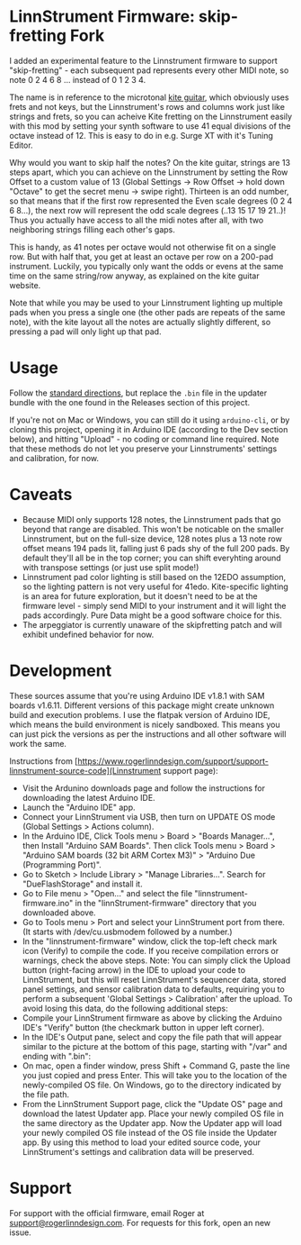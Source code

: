 LinnStrument Firmware: skip-fretting Fork
============
I added an experimental feature to the Linnstrument firmware to support "skip-fretting" - each subsequent pad represents every other MIDI note, so note 0 2 4 6 8 ... instead of 0 1 2 3 4. 

The name is in reference to the microtonal [kite guitar](https://kiteguitar.com/), which obviously uses frets and not keys, but the Linnstrument's rows and columns work just like strings and frets, so you can acheive Kite fretting on the Linnstrument easily with this mod by setting your synth software to use 41 equal divisions of the octave instead of 12. This is easy to do in e.g. Surge XT with it's Tuning Editor.

Why would you want to skip half the notes? On the kite guitar, strings are 13 steps apart, which you can achieve on the Linnstrument by setting the Row Offset to a custom value of 13 (Global Settings -> Row Offset -> hold down "Octave" to get the secret menu -> swipe right). Thirteen is an odd number, so that means that if the first row represented the Even scale degrees (0 2 4 6 8...), the next row will represent the odd scale degrees (..13 15 17 19 21..)! Thus you actually have access to all the midi notes after all, with two neighboring strings filling each other's gaps. 

This is handy, as 41 notes per octave would not otherwise fit on a single row. But with half that, you get at least an octave per row on a 200-pad instrument. Luckily, you typically only want the odds or evens at the same time on the same string/row anyway, as explained on the kite guitar website.

Note that while you may be used to your Linnstrument lighting up multiple pads when you press a single one (the other pads are repeats of the same note), with the kite layout all the notes are actually slightly different, so pressing a pad will only light up that pad.

# Usage
Follow the [standard directions](https://www.rogerlinndesign.com/support/support-linnstrument-update-software), but replace the `.bin` file in the updater bundle with the one found in the Releases section of this project.

If you're not on Mac or Windows, you can still do it using `arduino-cli`, or by cloning this project, opening it in Arduino IDE (according to the Dev section below), and hitting "Upload" - no coding or command line required. Note that these methods do not let you preserve your Linnstruments' settings and calibration, for now.

# Caveats
- Because MIDI only supports 128 notes, the Linnstrument pads that go beyond that range are disabled. This won't be noticable on the smaller Linnstrument, but on the full-size device, 128 notes plus a 13 note row offset means 194 pads lit, falling just 6 pads shy of the full 200 pads. By default they'll all be in the top corner; you can shift everyhting around with transpose settings (or just use split mode!)
- Linnstrument pad color lighting is still based on the 12EDO assumption, so the lighting pattern is not very useful for 41edo. Kite-specific lighting is an area for future exploration, but it doesn't need to be at the firmware level - simply send MIDI to your instrument and it will light the pads accordingly. Pure Data might be a good software choice for this.
- The arpeggiator is currently unaware of the skipfretting patch and will exhibit undefined behavior for now.

# Development

These sources assume that you're using Arduino IDE v1.8.1 with SAM boards v1.6.11.
Different versions of this package might create unknown build and execution problems.
I use the flatpak version of Arduino IDE, which means the build environment is nicely sandboxed. This means you can just pick the versions as per the instructions and all other software will work the same.

Instructions from [https://www.rogerlinndesign.com/support/support-linnstrument-source-code](Linnstrument support page):
-    Visit the Ardunino downloads page and follow the instructions for downloading the latest Arduino IDE.
-    Launch the "Arduino IDE" app.
-    Connect your LinnStrument via USB, then turn on UPDATE OS mode (Global Settings > Actions column).
-    In the Arduino IDE, Click Tools menu > Board > "Boards Manager...", then Install "Arduino SAM Boards". Then click Tools menu > Board > "Arduino SAM boards (32 bit ARM Cortex M3)" > "Arduino Due (Programming Port)".
-    Go to Sketch > Include Library > "Manage Libraries...". Search for "DueFlashStorage" and install it.
-    Go to File menu > "Open..." and select the file "linnstrument-firmware.ino" in the "linnStrument-firmware" directory that you downloaded above.
-    Go to Tools menu > Port and select your LinnStrument port from there. (It starts with /dev/cu.usbmodem followed by a number.)
-    In the "linnstrument-firmware" window, click the top-left check mark icon (Verify) to compile the code. If you receive compilation errors or warnings, check the above steps.
    Note: You can simply click the Upload button (right-facing arrow) in the IDE to upload your code to LinnStrument, but this will reset LinnStrument's sequencer data, stored panel settings, and sensor calibration data to defaults, requiring you to perform a subsequent 'Global Settings > Calibration' after the upload. To avoid losing this data, do the following additional steps:
-    Compile your LinnStrument firmware as above by clicking the Arduino IDE's "Verify" button (the checkmark button in upper left corner).
-    In the IDE's Output pane, select and copy the file path that will appear similar to the picture at the bottom of this page, starting with "/var" and ending with ".bin":
-    On mac, open a finder window, press Shift + Command G, paste the line you just copied and press Enter. This will take you to the location of the newly-compiled OS file. On Windows, go to the directory indicated by the file path.
-    From the LinnStrument Support page, click the "Update OS" page and download the latest Updater app. Place your newly compiled OS file in the same directory as the Updater app. Now the Updater app will load your newly compiled OS file instead of the OS file inside the Updater app. By using this method to load your edited source code, your LinnStrument's settings and calibration data will be preserved.

# Support
For support with the official firmware, email Roger at support@rogerlinndesign.com.
For requests for this fork, open an new issue.
